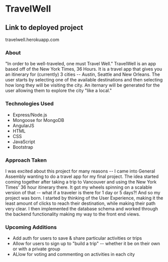 # TravelWell
## Link to deployed project
travelwell.herokuapp.com

### About
"In order to be well-traveled, one must Travel Well."
TravelWell is an app based off of the New York Times, 36 Hours. It is a travel app that gives you an itinerary for (currently) 3 cities -- Austin, Seattle and New Orleans. The user starts by selecting one of the available destinations and then selecting how long they will be visiting the city. An iternary will be generated for the user allowing them to explore the city "like a local."

### Technologies Used
* Express/Node.js
* Mongoose for MongoDB
* AngularJS
* HTML
* CSS
* JavaScript
* Bootstrap

### Approach Taken
I was excited about this project for many reasons -- I came into General Assembly wanting to do a travel app for my final project. The idea started coming together after taking a trip to Vancouver and using the New York Times' 36 hour itinerary there. It got my wheels spinning on a scalable version of that -- what if a traveler is there for 1 day or 5 days?! And so my project was born. I started by thinking of the User Experience, making it the least amount of clicks to reach their destination, while making their path very clear. I then implemented the database schema and worked through the backend functionality making my way to the front end views.

### Upcoming Additions
* Add auth for users to save & share particular activities or trips
* Allow for users to sign up to "build a trip" -- whether it be on their own or with a private group 
* ALlow for voting and commenting on activities in each city

